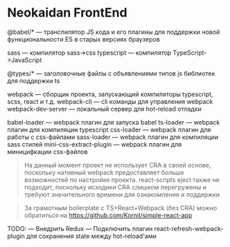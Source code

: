 # Neokaidan FrontEnd

@babel/* — транспилятор JS кода и его плагины для поддержки новой функциональности ES в старых версиях браузеров

sass — компилятор sass->css
typescript — компилятор TypeScript->JavaScript

@types/* — заголовочные файлы с объявлениями типов js библиотек для поддержки ts

webpack — сборщик проекта, запускающий компиляторы typescript, scss, react и т.д.
webpack-cli — cli команды для управления webpack
webpack-dev-server — локальный сервер для hot-reload отладки

babel-loader — webpack плагин для запуска babel
ts-loader — webpack плагин для компиляции typescript
css-loader — webpack плагин для работы с css-файлами
sass-loader — webpack плагин для компиляции sass стилей
mini-css-extract-plugin — webpack плагин для миницифкации css-файлов

> На данный момент проект не использует CRA в своей основе, поскольку нативный webpack предоставляет
> больше возможностей по настройке проекта. react-scripts eject также не подходит, поскольку исходики CRA
> слишком перегружены и требуют значительного времени для ознакомления и поддержки

> За грамотным boilerplate c TS+React+Webpack (без CRA) можно обратиться на https://github.com/Kornil/simple-react-app

TODO:
    — Внедрить Redux
    — Подключить плагин react-refresh-webpack-plugin для сохранения state между hot-reload'ами

